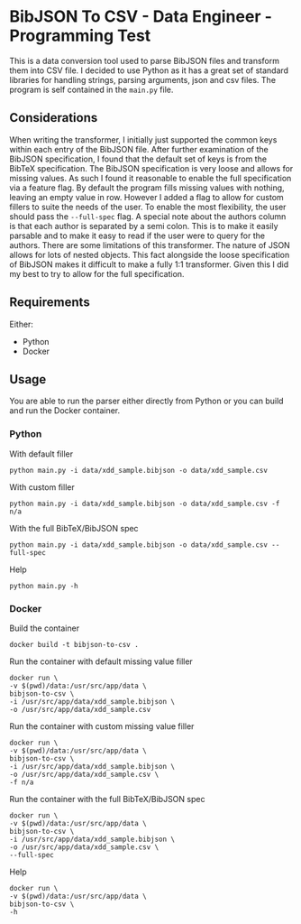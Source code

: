 # BibJSON To CSV - Data Engineer - Programming Test
This is a data conversion tool used to parse BibJSON files and transform them into CSV file.
I decided to use Python as it has a great set of standard libraries for handling strings, parsing arguments, json and csv files.
The program is self contained in the `main.py` file. 

## Considerations
When writing the transformer, I initially just supported the common keys within each entry of the BibJSON file. 
After further examination of the BibJSON specification, I found that the default set of keys is from the BibTeX specification.
The BibJSON specification is very loose and allows for missing values. As such I found it reasonable to enable the full specification via a feature flag.
By default the program fills missing values with nothing, leaving an empty value in row. However I added a flag to allow for custom fillers to suite the needs of the user.
To enable the most flexibility, the user should pass the `--full-spec` flag.
A special note about the authors column is that each author is separated by a semi colon. This is to make it easily parsable and to make it easy to read if the user were to query for the authors.
There are some limitations of this transformer. The nature of JSON allows for lots of nested objects. This fact alongside the loose specification of BibJSON makes it difficult to make a fully 1:1 transformer. Given this I did my best to try to allow for the full specification.

## Requirements
Either:
- Python
- Docker

## Usage
You are able to run the parser either directly from Python or you can build and run the Docker container.

### Python

With default filler
```shell
python main.py -i data/xdd_sample.bibjson -o data/xdd_sample.csv
```
With custom filler
```shell
python main.py -i data/xdd_sample.bibjson -o data/xdd_sample.csv -f n/a
```
With the full BibTeX/BibJSON spec
```shell
python main.py -i data/xdd_sample.bibjson -o data/xdd_sample.csv --full-spec
```
Help
```
python main.py -h
```

### Docker
Build the container
```shell
docker build -t bibjson-to-csv .
```
Run the container with default missing value filler
```shell
docker run \
-v $(pwd)/data:/usr/src/app/data \
bibjson-to-csv \
-i /usr/src/app/data/xdd_sample.bibjson \
-o /usr/src/app/data/xdd_sample.csv
```
Run the container with custom missing value filler
```shell
docker run \
-v $(pwd)/data:/usr/src/app/data \
bibjson-to-csv \
-i /usr/src/app/data/xdd_sample.bibjson \
-o /usr/src/app/data/xdd_sample.csv \
-f n/a
```
Run the container with the full BibTeX/BibJSON spec
```shell
docker run \
-v $(pwd)/data:/usr/src/app/data \
bibjson-to-csv \
-i /usr/src/app/data/xdd_sample.bibjson \
-o /usr/src/app/data/xdd_sample.csv \
--full-spec
```
Help
```shell
docker run \
-v $(pwd)/data:/usr/src/app/data \
bibjson-to-csv \
-h
```
